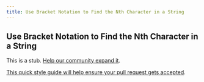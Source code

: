 ```yaml
---
title: Use Bracket Notation to Find the Nth Character in a String
---
```

## Use Bracket Notation to Find the Nth Character in a String

This is a stub. <a href='https://github.com/freecodecamp/guides/tree/master/src/pages/certifications/javascript-algorithms-and-data-structures/basic-javascript/use-bracket-notation-to-find-the-nth-character-in-a-string/index.md' target='_blank' rel='nofollow'>Help our community expand it</a>.

<a href='https://github.com/freecodecamp/guides/blob/master/README.md' target='_blank' rel='nofollow'>This quick style guide will help ensure your pull request gets accepted</a>.

<!-- The article goes here, in GitHub-flavored Markdown. Feel free to add YouTube videos, images, and CodePen/JSBin embeds  -->
